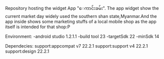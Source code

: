 Repository hosting the widget App "ေကာင်းခမ်း".
The app widget show the current market day widely used the 
southern shan state,Myanmar.And the app inside shows some 
marketing stuffs of a local mobile shop as the app itself is 
intended for that shop:P

Environment:
-android studio 1.2.1.1
-build tool 23
-targetSdk 22
-minSdk 14

Dependecies:
support:appcompat v7 22.2.1
support:support v4 22.2.1
support:design 22.2.1
